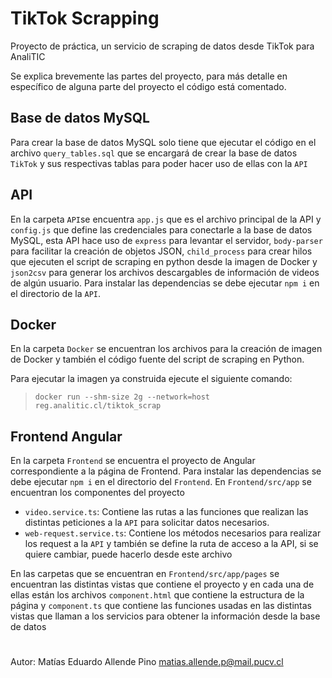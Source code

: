 # TikTok Scrapping

Proyecto de práctica, un servicio de scraping de datos desde TikTok para AnaliTIC

Se explica brevemente las partes del proyecto, para más detalle en específico de alguna parte del proyecto el código está comentado.

## Base de datos MySQL

Para crear la base de datos MySQL solo tiene que ejecutar el código en el archivo `query_tables.sql` que se encargará de crear la base de datos `TikTok` y sus respectivas tablas para poder hacer uso de ellas con la `API`

## API

En la carpeta `API`se encuentra `app.js` que es el archivo principal de la API y `config.js` que define las credenciales para conectarle a la base de datos MySQL, esta API hace uso de `express` para levantar el servidor, `body-parser` para facilitar la creación de objetos JSON, `child_process` para crear hilos que ejecuten el script de scraping en python desde la imagen de Docker y `json2csv` para generar los archivos descargables de información de videos de algún usuario.
Para instalar las dependencias se debe ejecutar `npm i` en el directorio de la `API`.

## Docker

En la carpeta `Docker` se encuentran los archivos para la creación de imagen de Docker y también el código fuente del script de scraping en Python.

Para ejecutar la imagen ya construida ejecute el siguiente comando:
>`docker run --shm-size 2g --network=host reg.analitic.cl/tiktok_scrap`

## Frontend Angular

En la carpeta `Frontend` se encuentra el proyecto de Angular correspondiente a la página de Frontend.
Para instalar las dependencias se debe ejecutar `npm i` en el directorio del `Frontend`.
En `Frontend/src/app` se encuentran los componentes del proyecto
- `video.service.ts`: Contiene las rutas a las funciones que realizan las distintas peticiones a la `API` para solicitar datos necesarios.
- `web-request.service.ts`: Contiene los métodos necesarios para realizar los request a la `API` y también se define la ruta de acceso a la API, si se quiere cambiar, puede hacerlo desde este archivo

En las carpetas que se encuentran en `Frontend/src/app/pages` se encuentran las distintas vistas que contiene el proyecto y en cada una de ellas están los archivos `component.html` que contiene la estructura de la página y `component.ts` que contiene las funciones usadas en las distintas vistas que llaman a los servicios para obtener la información desde la base de datos
#
Autor: Matías Eduardo Allende Pino
matias.allende.p@mail.pucv.cl
